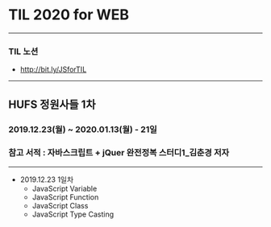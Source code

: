 # TIL 2020 for WEB
***
### TIL 노션
- <http://bit.ly/JSforTIL>
***
## HUFS 정원사들 1차
### 2019.12.23(월) ~ 2020.01.13(월) - 21일
### 참고 서적 : 자바스크립트 + jQuer 완전정복 스터디1_김춘경 저자
***
- 2019.12.23 1일차
  - JavaScript Variable
  - JavaScript Function
  - JavaScript Class
  - JavaScript Type Casting
